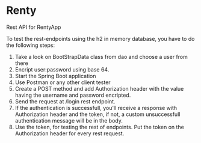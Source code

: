 # Renty
Rest API for RentyApp

To test the rest-endpoints using the h2 in memory database, you have to do the following steps:
1. Take a look on BootStrapData class from dao and choose a user from there
2. Encript user:password using base 64.
3. Start the Spring Boot application
4. Use Postman or any other client tester
5. Create a POST method and add Authorization header with the value having the username and password encripted.
6. Send the request at /login rest endpoint.
7. If the authentication is successfull, you'll receive a response with Authorization header and the token, if not, a custom unsuccessfull authentication message will be in the body.
8. Use the token, for testing the rest of endpoints. Put the token on the Authorization header for every rest request.
